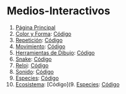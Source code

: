 # Medios-Interactivos
1. [Página Principal](https://valentinaar99.github.io/Medios-Interactivos/)
2. [Color y Forma](https://valentinaar99.github.io/Medios-Interactivos/01/): [Código](https://github.com/ValentinaAR99/Medios-Interactivos/blob/master/01/sketch.js)
3. [Repetición](https://valentinaar99.github.io/Medios-Interactivos/02/): [Código](https://github.com/ValentinaAR99/Medios-Interactivos/blob/master/02/sketch.js)
4. [Movimiento](https://valentinaar99.github.io/Medios-Interactivos/03/): [Código](https://github.com/ValentinaAR99/Medios-Interactivos/blob/master/03/sketch.js)
5. [Herramientas de Dibujo](https://valentinaar99.github.io/Medios-Interactivos/04/): [Código](https://github.com/ValentinaAR99/Medios-Interactivos/blob/master/04/sketch_04.js)
6. [Snake](https://valentinaar99.github.io/Medios-Interactivos/05/): [Código](https://github.com/ValentinaAR99/Medios-Interactivos/blob/master/05/sketch_5.js)
7. [Reloj](https://valentinaar99.github.io/Medios-Interactivos/06/): [Código](https://github.com/ValentinaAR99/Medios-Interactivos/blob/master/06/sketch_06.js)
8. [Sonido](https://valentinaar99.github.io/Medios-Interactivos/07/): [Código](https://github.com/ValentinaAR99/Medios-Interactivos/blob/master/07/sketch.js)
9. [Especies](https://valentinaar99.github.io/Medios-Interactivos/08/): [Código](https://github.com/ValentinaAR99/Medios-Interactivos/blob/master/08/sketch.js)
9. [Ecosistema](https://valentinaar99.github.io/Medios-Interactivos/Ecosistema/): [Código](9. [Especies](https://valentinaar99.github.io/Medios-Interactivos/08/): [Código](https://github.com/ValentinaAR99/Medios-Interactivos/blob/master/08/sketch.js)
